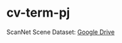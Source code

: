 # cv-term-pj
ScanNet Scene Dataset: [Google Drive](https://drive.google.com/drive/folders/1LyeLuJzTH7-JWUG886gpN1WEzxGDRLm3)
